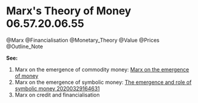 Marx's Theory of Money 06.57.20.06.55
======================
@Marx @Financialisation @Monetary_Theory @Value @Prices @Outline_Note

**See:**

1. Marx on the emergence of commodity money: [Marx on the emergence of money](Marx%20on%20the%20emergence%20of%20money.md)
2. Marx on the emergence of symbolic money: [The emergence and role of symbolic money 20200329164631](The%20emergence%20and%20role%20of%20symbolic%20money%2020200329164631.md)
3. Marx on credit and financialisation